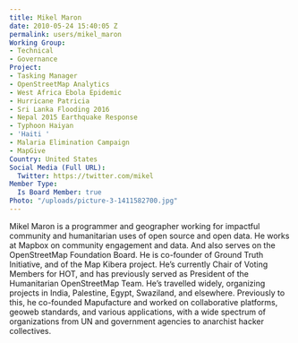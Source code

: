 ```yaml
---
title: Mikel Maron
date: 2010-05-24 15:40:05 Z
permalink: users/mikel_maron
Working Group:
- Technical
- Governance
Project:
- Tasking Manager
- OpenStreetMap Analytics
- West Africa Ebola Epidemic
- Hurricane Patricia
- Sri Lanka Flooding 2016
- Nepal 2015 Earthquake Response
- Typhoon Haiyan
- 'Haiti '
- Malaria Elimination Campaign
- MapGive
Country: United States
Social Media (Full URL):
  Twitter: https://twitter.com/mikel
Member Type:
  Is Board Member: true
Photo: "/uploads/picture-3-1411582700.jpg"
---
```


<p>Mikel Maron is a programmer and geographer working for impactful community and humanitarian uses of open source and open data. He works at Mapbox on community engagement and data. And also serves on the OpenStreetMap Foundation Board. He is co-founder of Ground Truth Initiative, and of the Map Kibera project. He’s currently Chair of Voting Members for HOT, and has previously served as President of the Humanitarian OpenStreetMap Team. He’s travelled widely, organizing projects in India, Palestine, Egypt, Swaziland, and elsewhere. Previously to this, he co-founded Mapufacture and worked on collaborative platforms, geoweb standards, and various applications, with a wide spectrum of organizations from UN and government agencies to anarchist hacker collectives.</p>
